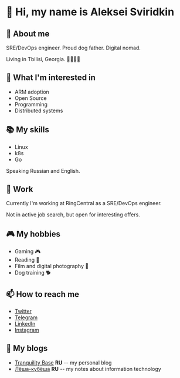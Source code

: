 # 👋 Hi, my name is Aleksei Sviridkin

## 📝 About me

SRE/DevOps engineer. Proud dog father. Digital nomad.

Living in Tbilisi, Georgia. 👨‍💻🇬🇪

## 🤔 What I'm interested in

- ARM adoption
- Open Source
- Programming
- Distributed systems

## 📚 My skills

- Linux
- k8s
- Go

Speaking Russian and English.

## 💼 Work

Currently I'm working at RingCentral as a SRE/DevOps engineer.

Not in active job search, but open for interesting offers.

## 🎮 My hobbies

- Gaming 🎮
- Reading 📖
- Film and digital photography 📸
- Dog training 🐕

## 📫 How to reach me

- [Twitter](https://twitter.com/lexfrei)
- [Telegram](https://t.me/lexfrei)
- [LinkedIn](https://www.linkedin.com/in/lexfrei/)
- [Instagram](https://www.instagram.com/lexfrei/)

## 📝 My blogs

- [Tranquility Base](https://t.me/tranqu) __RU__ -- my personal blog
- [Лёша-кубёша](https://t.me/kubealexis) __RU__ -- my notes about information technology
